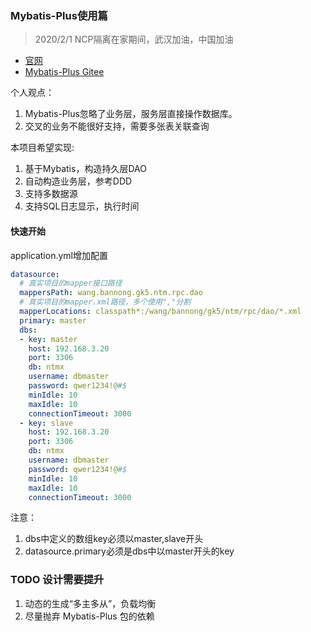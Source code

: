 ### Mybatis-Plus使用篇
> 2020/2/1 NCP隔离在家期间，武汉加油，中国加油


* [官网](https://mybatis.plus/)
* [Mybatis-Plus Gitee](https://gitee.com/baomidou/mybatis-plus)

个人观点：
1. Mybatis-Plus忽略了业务层，服务层直接操作数据库。
2. 交叉的业务不能很好支持，需要多张表关联查询

本项目希望实现:
1. 基于Mybatis，构造持久层DAO
2. 自动构造业务层，参考DDD
3. 支持多数据源
4. 支持SQL日志显示，执行时间

#### 快速开始
application.yml增加配置
```yaml
datasource:
  # 真实项目的mapper接口路径
  mappersPath: wang.bannong.gk5.ntm.rpc.dao
  # 真实项目的mapper.xml路径，多个使用","分割
  mapperLocations: classpath*:/wang/bannong/gk5/ntm/rpc/dao/*.xml
  primary: master
  dbs:
  - key: master
    host: 192.168.3.20
    port: 3306
    db: ntmx
    username: dbmaster
    password: qwer1234!@#$
    minIdle: 10
    maxIdle: 10
    connectionTimeout: 3000
  - key: slave
    host: 192.168.3.20
    port: 3306
    db: ntmx
    username: dbmaster
    password: qwer1234!@#$
    minIdle: 10
    maxIdle: 10
    connectionTimeout: 3000
```
注意：
1. dbs中定义的数组key必须以master,slave开头
2. datasource.primary必须是dbs中以master开头的key

### TODO 设计需要提升
1. 动态的生成“多主多从”，负载均衡
2. 尽量抛弃 Mybatis-Plus 包的依赖
